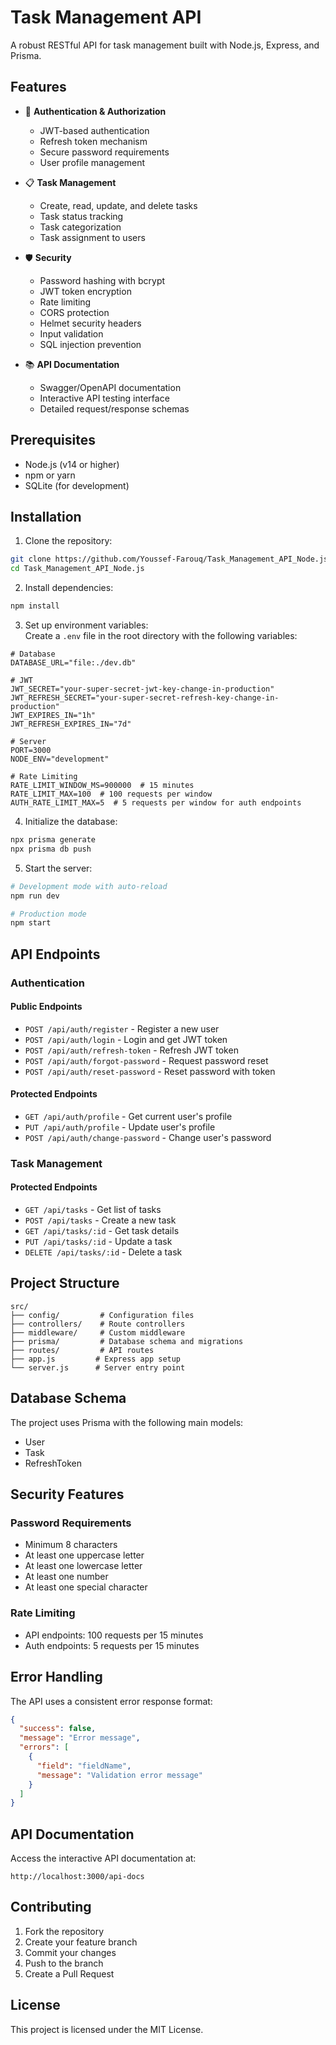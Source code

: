 # Task Management API

A robust RESTful API for task management built with Node.js, Express, and Prisma.

## Features

* 🔐 **Authentication & Authorization**  
   * JWT-based authentication  
   * Refresh token mechanism  
   * Secure password requirements  
   * User profile management

* 📋 **Task Management**  
   * Create, read, update, and delete tasks
   * Task status tracking
   * Task categorization
   * Task assignment to users

* 🛡️ **Security**  
   * Password hashing with bcrypt  
   * JWT token encryption  
   * Rate limiting  
   * CORS protection  
   * Helmet security headers  
   * Input validation  
   * SQL injection prevention

* 📚 **API Documentation**  
   * Swagger/OpenAPI documentation  
   * Interactive API testing interface  
   * Detailed request/response schemas

## Prerequisites

* Node.js (v14 or higher)
* npm or yarn
* SQLite (for development)

## Installation

1. Clone the repository:  
```bash
git clone https://github.com/Youssef-Farouq/Task_Management_API_Node.js.git
cd Task_Management_API_Node.js
```

2. Install dependencies:  
```bash
npm install
```

3. Set up environment variables:  
Create a `.env` file in the root directory with the following variables:
```env
# Database
DATABASE_URL="file:./dev.db"

# JWT
JWT_SECRET="your-super-secret-jwt-key-change-in-production"
JWT_REFRESH_SECRET="your-super-secret-refresh-key-change-in-production"
JWT_EXPIRES_IN="1h"
JWT_REFRESH_EXPIRES_IN="7d"

# Server
PORT=3000
NODE_ENV="development"

# Rate Limiting
RATE_LIMIT_WINDOW_MS=900000  # 15 minutes
RATE_LIMIT_MAX=100  # 100 requests per window
AUTH_RATE_LIMIT_MAX=5  # 5 requests per window for auth endpoints
```

4. Initialize the database:  
```bash
npx prisma generate
npx prisma db push
```

5. Start the server:  
```bash
# Development mode with auto-reload
npm run dev

# Production mode
npm start
```

## API Endpoints

### Authentication

#### Public Endpoints

* `POST /api/auth/register` - Register a new user
* `POST /api/auth/login` - Login and get JWT token
* `POST /api/auth/refresh-token` - Refresh JWT token
* `POST /api/auth/forgot-password` - Request password reset
* `POST /api/auth/reset-password` - Reset password with token

#### Protected Endpoints

* `GET /api/auth/profile` - Get current user's profile
* `PUT /api/auth/profile` - Update user's profile
* `POST /api/auth/change-password` - Change user's password

### Task Management

#### Protected Endpoints

* `GET /api/tasks` - Get list of tasks
* `POST /api/tasks` - Create a new task
* `GET /api/tasks/:id` - Get task details
* `PUT /api/tasks/:id` - Update a task
* `DELETE /api/tasks/:id` - Delete a task

## Project Structure

```
src/
├── config/         # Configuration files
├── controllers/    # Route controllers
├── middleware/     # Custom middleware
├── prisma/         # Database schema and migrations
├── routes/         # API routes
├── app.js         # Express app setup
└── server.js      # Server entry point
```

## Database Schema

The project uses Prisma with the following main models:

* User
* Task
* RefreshToken

## Security Features

### Password Requirements

* Minimum 8 characters
* At least one uppercase letter
* At least one lowercase letter
* At least one number
* At least one special character

### Rate Limiting

* API endpoints: 100 requests per 15 minutes
* Auth endpoints: 5 requests per 15 minutes

## Error Handling

The API uses a consistent error response format:

```json
{
  "success": false,
  "message": "Error message",
  "errors": [
    {
      "field": "fieldName",
      "message": "Validation error message"
    }
  ]
}
```

## API Documentation

Access the interactive API documentation at:

```
http://localhost:3000/api-docs
```

## Contributing

1. Fork the repository
2. Create your feature branch
3. Commit your changes
4. Push to the branch
5. Create a Pull Request

## License

This project is licensed under the MIT License. 
